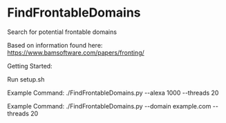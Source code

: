 # FindFrontableDomains
Search for potential frontable domains

Based on information found here: https://www.bamsoftware.com/papers/fronting/

Getting Started:

Run setup.sh

Example Command: ./FindFrontableDomains.py --alexa 1000 --threads 20

Example Command: ./FindFrontableDomains.py --domain example.com --threads 20
